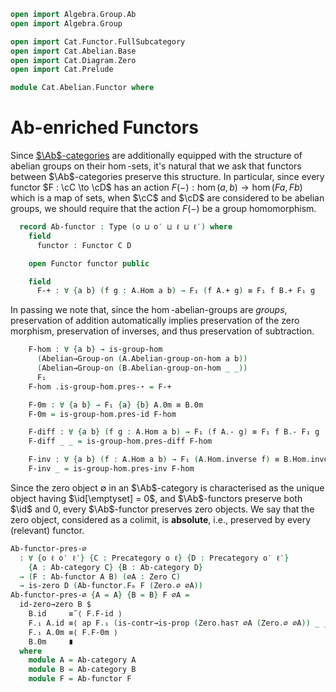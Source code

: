 ```agda
open import Algebra.Group.Ab
open import Algebra.Group

open import Cat.Functor.FullSubcategory
open import Cat.Abelian.Base
open import Cat.Diagram.Zero
open import Cat.Prelude

module Cat.Abelian.Functor where
```

# Ab-enriched Functors

Since [$\Ab$-categories] are additionally equipped with the structure of
abelian groups on their $\hom$-sets, it's natural that we ask that
functors between $\Ab$-categories preserve this structure. In
particular, since every functor $F : \cC \to \cD$ has an action
$F(-) : \hom(a,b) \to \hom(Fa,Fb)$ which is a map of sets, when $\cC$
and $\cD$ are considered to be abelian groups, we should require that
the action $F(-)$ be a group homomorphism.

[$\Ab$-categories]: Cat.Abelian.Base.html#ab-enriched-categories

<!--
```agda
module
  _ {o ℓ o′ ℓ′} {C : Precategory o ℓ} {D : Precategory o′ ℓ′}
    (A : Ab-category C) (B : Ab-category D)
  where
  private
    module A = Ab-category A
    module B = Ab-category B
```
-->

```agda
  record Ab-functor : Type (o ⊔ o′ ⊔ ℓ ⊔ ℓ′) where
    field
      functor : Functor C D

    open Functor functor public

    field
      F-+ : ∀ {a b} (f g : A.Hom a b) → F₁ (f A.+ g) ≡ F₁ f B.+ F₁ g
```

In passing we note that, since the $\hom$-abelian-groups are _groups_,
preservation of addition automatically implies preservation of the zero
morphism, preservation of inverses, and thus preservation of
subtraction.

```agda
    F-hom : ∀ {a b} → is-group-hom
      (Abelian→Group-on (A.Abelian-group-on-hom a b))
      (Abelian→Group-on (B.Abelian-group-on-hom _ _))
      F₁
    F-hom .is-group-hom.pres-⋆ = F-+

    F-0m : ∀ {a b} → F₁ {a} {b} A.0m ≡ B.0m
    F-0m = is-group-hom.pres-id F-hom

    F-diff : ∀ {a b} (f g : A.Hom a b) → F₁ (f A.- g) ≡ F₁ f B.- F₁ g
    F-diff _ _ = is-group-hom.pres-diff F-hom

    F-inv : ∀ {a b} (f : A.Hom a b) → F₁ (A.Hom.inverse f) ≡ B.Hom.inverse (F₁ f)
    F-inv _ = is-group-hom.pres-inv F-hom
```

Since the zero object $\emptyset$ in an $\Ab$-category is characterised
as the unique object having $\id[\emptyset] = 0$, and $\Ab$-functors
preserve both $\id$ and $0$, every $\Ab$-functor preserves zero objects.
We say that the zero object, considered as a colimit, is
**absolute**, i.e., preserved by every (relevant) functor.

```agda
Ab-functor-pres-∅
  : ∀ {o ℓ o′ ℓ′} {C : Precategory o ℓ} {D : Precategory o′ ℓ′}
    {A : Ab-category C} {B : Ab-category D}
  → (F : Ab-functor A B) (∅A : Zero C)
  → is-zero D (Ab-functor.F₀ F (Zero.∅ ∅A))
Ab-functor-pres-∅ {A = A} {B = B} F ∅A =
  id-zero→zero B $
    B.id     ≡˘⟨ F.F-id ⟩
    F.₁ A.id ≡⟨ ap F.₁ (is-contr→is-prop (Zero.has⊤ ∅A (Zero.∅ ∅A)) _ _) ⟩
    F.₁ A.0m ≡⟨ F.F-0m ⟩
    B.0m     ∎
  where
    module A = Ab-category A
    module B = Ab-category B
    module F = Ab-functor F
```
